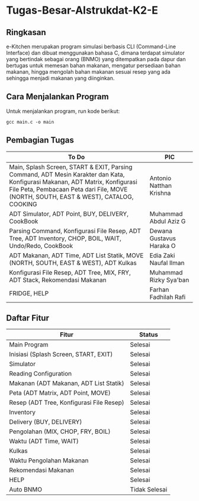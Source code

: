 # Tugas-Besar-Alstrukdat-K2-E

## Ringkasan
e-Kitchen merupakan program simulasi berbasis CLI (Command-Line Interface) dan dibuat menggunakan bahasa C, dimana terdapat simulator yang bertindak sebagai orang (BNMO) yang ditempatkan pada dapur dan bertugas untuk memesan bahan makanan, mengatur persediaan bahan makanan, hingga mengolah bahan makanan sesuai resep yang ada sehingga menjadi makanan yang diinginkan.

## Cara Menjalankan Program
Untuk menjalankan program, run kode berikut:
```
gcc main.c -o main
```

## Pembagian Tugas
|To Do|PIC|
|-----|---|
|Main, Splash Screen, START & EXIT, Parsing Command, ADT Mesin Karakter dan Kata, Konfigurasi Makanan, ADT Matrix, Konfigurasi File Peta, Pembacaan Peta dari File, MOVE (NORTH, SOUTH, EAST & WEST), CATALOG, COOKING|Antonio Natthan Krishna|
|ADT Simulator, ADT Point, BUY, DELIVERY, CookBook|Muhammad Abdul Aziz G|
|Parsing Command, Konfigurasi File Resep, ADT Tree, ADT Inventory, CHOP, BOIL, WAIT, Undo/Redo, CookBook|Dewana Gustavus Haraka O|
|ADT Makanan, ADT Time, ADT List Statik, MOVE (NORTH, SOUTH, EAST & WEST), ADT Kulkas|Edia Zaki Naufal Ilman|
|Konfigurasi File Resep, ADT Tree, MIX, FRY, ADT Stack, Rekomendasi Makanan|Muhammad Rizky Sya'ban|
|FRIDGE, HELP|Farhan Fadhilah Rafi|

## Daftar Fitur
|Fitur|Status|
|-----|------|
|Main Program|Selesai|
|Inisiasi (Splash Screen, START, EXIT)|Selesai|
|Simulator|Selesai|
|Reading Configuration|Selesai|
|Makanan (ADT Makanan, ADT List Statik)|Selesai|
|Peta (ADT Matrix, ADT Point, MOVE)|Selesai|
|Resep (ADT Tree, Konfigurasi File Resep)|Selesai|
|Inventory|Selesai|
|Delivery (BUY, DELIVERY)|Selesai|
|Pengolahan (MIX, CHOP, FRY, BOIL)|Selesai|
|Waktu (ADT Time, WAIT)|Selesai|
|Kulkas|Selesai|
|Waktu Pengolahan Makanan|Selesai|
|Rekomendasi Makanan|Selesai|
|HELP|Selesai|
|Auto BNMO| Tidak Selesai|

